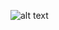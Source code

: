 







![alt text](https://cloud.githubusercontent.com/assets/21367996/19225135/d137b156-8e5a-11e6-9788-dc070ca3c0e1.PNG)
